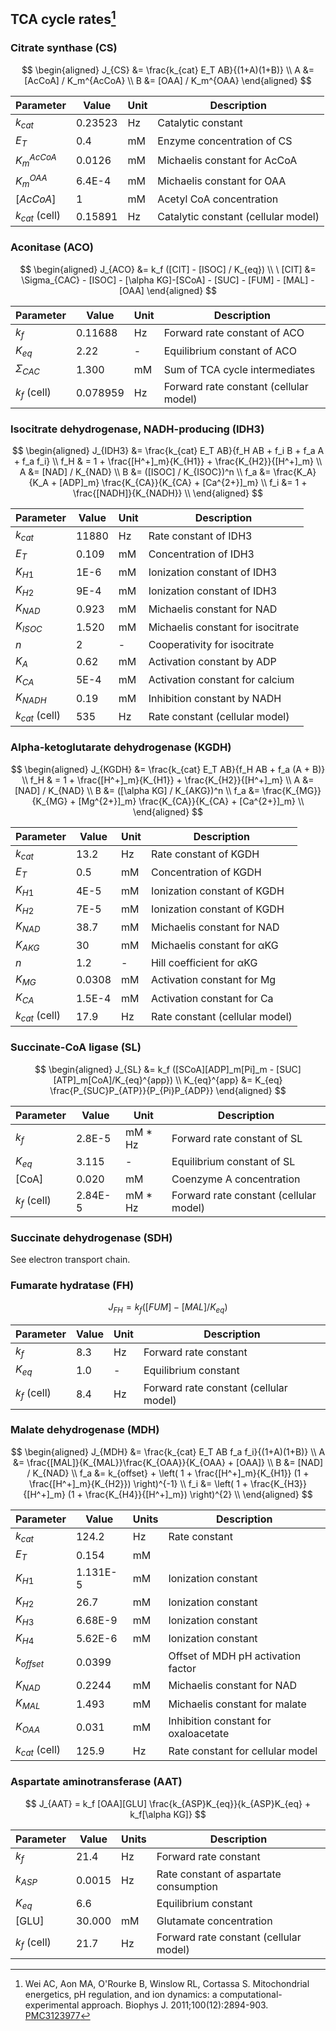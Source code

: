 ## TCA cycle rates[^Wei2011]

### Citrate synthase (CS)


$$
\begin{aligned}
J_{CS} &= \frac{k_{cat} E_T AB}{(1+A)(1+B)}  \\
A &= [AcCoA] / K_m^{AcCoA} \\
B &= [OAA] / K_m^{OAA}
\end{aligned}
$$

| Parameter        | Value   | Unit | Description                         |
| :--------------- | ------- | ---- | ----------------------------------- |
| $k_{cat}$        | 0.23523 | Hz   | Catalytic constant                  |
| $E_T$            | 0.4     | mM   | Enzyme concentration of CS          |
| $K_m^{AcCoA}$    | 0.0126  | mM   | Michaelis constant for AcCoA        |
| $K_m^{OAA}$      | 6.4E-4  | mM   | Michaelis constant for OAA          |
| $[AcCoA]$        | 1       | mM   | Acetyl CoA concentration            |
| $k_{cat}$ (cell) | 0.15891 | Hz   | Catalytic constant (cellular model) |

### Aconitase (ACO)

$$
\begin{aligned}
J_{ACO} &= k_f ([CIT] - [ISOC] / K_{eq})  \\
\ [CIT] &= \Sigma_{CAC} - [ISOC] - [\alpha KG]-[SCoA] - [SUC] - [FUM] - [MAL] - [OAA]
\end{aligned}
$$

| Parameter      | Value    | Unit | Description                            |
| -------------- | -------- | ---- | -------------------------------------- |
| $k_f$          | 0.11688  | Hz   | Forward rate constant of ACO           |
| $K_{eq}$       | 2.22     | -    | Equilibrium constant of ACO            |
| $\Sigma_{CAC}$ | 1.300    | mM   | Sum of TCA cycle intermediates         |
| $k_f$ (cell)   | 0.078959 | Hz   | Forward rate constant (cellular model) |

### Isocitrate dehydrogenase, NADH-producing (IDH3)

$$
\begin{aligned}
J_{IDH3} &= \frac{k_{cat} E_T AB}{f_H AB + f_i B + f_a A + f_a f_i} \\
f_H & = 1 + \frac{[H^+]_m}{K_{H1}} + \frac{K_{H2}}{[H^+]_m}  \\
A &= [NAD] / K_{NAD} \\
B &= ([ISOC] / K_{ISOC})^n  \\
f_a &= \frac{K_A}{K_A + [ADP]_m} \frac{K_{CA}}{K_{CA} + [Ca^{2+}]_m}  \\
f_i &= 1 + \frac{[NADH]}{K_{NADH}}  \\
\end{aligned}
$$

| Parameter        | Value | Unit | Description                       |
| ---------------- | ----- | ---- | --------------------------------- |
| $k_{cat}$        | 11880 | Hz   | Rate constant of IDH3             |
| $E_T$            | 0.109 | mM   | Concentration of IDH3             |
| $K_{H1}$         | 1E-6  | mM   | Ionization constant of IDH3       |
| $K_{H2}$         | 9E-4  | mM   | Ionization constant of IDH3       |
| $K_{NAD}$        | 0.923 | mM   | Michaelis constant for NAD        |
| $K_{ISOC}$       | 1.520 | mM   | Michaelis constant for isocitrate |
| $n$              | 2     | -    | Cooperativity for isocitrate      |
| $K_A$            | 0.62  | mM   | Activation constant by ADP        |
| $K_{CA}$         | 5E-4  | mM   | Activation constant for calcium   |
| $K_{NADH}$       | 0.19  | mM   | Inhibition constant by NADH       |
| $k_{cat}$ (cell) | 535   | Hz   | Rate constant (cellular model)    |

### Alpha-ketoglutarate dehydrogenase (KGDH)

$$
\begin{aligned}
J_{KGDH} &= \frac{k_{cat} E_T AB}{f_H AB + f_a (A + B)} \\
f_H & = 1 + \frac{[H^+]_m}{K_{H1}} + \frac{K_{H2}}{[H^+]_m}  \\
A &= [NAD] / K_{NAD} \\
B &= ([\alpha KG] / K_{AKG})^n  \\
f_a &= \frac{K_{MG}}{K_{MG} + [Mg^{2+}]_m} \frac{K_{CA}}{K_{CA} + [Ca^{2+}]_m}  \\
\end{aligned}
$$

| Parameter        | Value  | Unit | Description                    |
| ---------------- | ------ | ---- | ------------------------------ |
| $k_{cat}$        | 13.2   | Hz   | Rate constant of KGDH          |
| $E_T$            | 0.5    | mM   | Concentration of KGDH          |
| $K_{H1}$         | 4E-5   | mM   | Ionization constant of KGDH    |
| $K_{H2}$         | 7E-5   | mM   | Ionization constant of KGDH    |
| $K_{NAD}$        | 38.7   | mM   | Michaelis constant for NAD     |
| $K_{AKG}$        | 30     | mM   | Michaelis constant for αKG     |
| $n$              | 1.2    | -    | Hill coefficient for αKG       |
| $K_{MG}$         | 0.0308 | mM   | Activation constant for Mg     |
| $K_{CA}$         | 1.5E-4 | mM   | Activation constant for Ca     |
| $k_{cat}$ (cell) | 17.9   | Hz   | Rate constant (cellular model) |

### Succinate-CoA ligase (SL)

$$
\begin{aligned}
J_{SL} &= k_f ([SCoA][ADP]_m[Pi]_m - [SUC][ATP]_m[CoA]/K_{eq}^{app}) \\
K_{eq}^{app} &= K_{eq} \frac{P_{SUC}P_{ATP}}{P_{Pi}P_{ADP}}
\end{aligned}
$$

| Parameter    | Value   | Unit    | Description                            |
| ------------ | ------- | ------- | -------------------------------------- |
| $k_f$        | 2.8E-5  | mM * Hz | Forward rate constant of SL            |
| $K_{eq}$     | 3.115   | -       | Equilibrium constant of SL             |
| [CoA]        | 0.020   | mM      | Coenzyme A concentration               |
| $k_f$ (cell) | 2.84E-5 | mM * Hz | Forward rate constant (cellular model) |

### Succinate dehydrogenase (SDH)

See electron transport chain.

### Fumarate hydratase (FH)

$$
J_{FH} = k_f ([FUM] - [MAL] / K_{eq})
$$

| Parameter    | Value | Unit | Description                            |
| ------------ | ----- | ---- | -------------------------------------- |
| $k_f$        | 8.3   | Hz   | Forward rate constant                  |
| $K_{eq}$     | 1.0   | -    | Equilibrium constant                   |
| $k_f$ (cell) | 8.4   | Hz   | Forward rate constant (cellular model) |

### Malate dehydrogenase (MDH)

$$
\begin{aligned}
J_{MDH} &= \frac{k_{cat} E_T AB f_a f_i}{(1+A)(1+B)}  \\
A &= \frac{[MAL]}{K_{MAL}}\frac{K_{OAA}}{K_{OAA} + [OAA]}  \\
B &= [NAD] / K_{NAD}  \\
f_a &= k_{offset} + \left( 1 + \frac{[H^+]_m}{K_{H1}} (1 + \frac{[H^+]_m}{K_{H2}})    \right)^{-1}  \\
f_i &= \left( 1 + \frac{K_{H3}}{[H^+]_m} (1 + \frac{K_{H4}}{[H^+]_m})    \right)^{2}  \\
\end{aligned}
$$

| Parameter        | Value    | Units | Description                          |
| ---------------- | -------- | ----- | ------------------------------------ |
| $k_{cat}$        | 124.2    | Hz    | Rate constant                        |
| $E_T$            | 0.154    | mM    |                                      |
| $K_{H1}$         | 1.131E-5 | mM    | Ionization constant                  |
| $K_{H2}$         | 26.7     | mM    | Ionization constant                  |
| $K_{H3}$         | 6.68E-9  | mM    | Ionization constant                  |
| $K_{H4}$         | 5.62E-6  | mM    | Ionization constant                  |
| $k_{offset}$     | 0.0399   |       | Offset of MDH pH activation factor   |
| $K_{NAD}$        | 0.2244   | mM    | Michaelis constant for NAD           |
| $K_{MAL}$        | 1.493    | mM    | Michaelis constant for malate        |
| $K_{OAA}$        | 0.031    | mM    | Inhibition constant for oxaloacetate |
| $k_{cat}$ (cell) | 125.9    | Hz    | Rate constant for cellular model     |

### Aspartate aminotransferase (AAT)

$$
J_{AAT} = k_f [OAA][GLU] \frac{k_{ASP}K_{eq}}{k_{ASP}K_{eq} + k_f[\alpha KG]}
$$

| Parameter    | Value  | Units | Description                            |
| ------------ | ------ | ----- | -------------------------------------- |
| $k_f$        | 21.4   | Hz    | Forward rate constant                  |
| $k_{ASP}$    | 0.0015 | Hz    | Rate constant of aspartate consumption |
| $K_{eq}$     | 6.6    |       | Equilibrium constant                   |
| [GLU]        | 30.000 | mM    | Glutamate concentration                |
| $k_f$ (cell) | 21.7   | Hz    | Forward rate constant (cellular model) |

[^Wei2011]: Wei AC, Aon MA, O'Rourke B, Winslow RL, Cortassa S. Mitochondrial energetics, pH regulation, and ion dynamics: a computational-experimental approach. Biophys J. 2011;100(12):2894-903. [PMC3123977](https://www.ncbi.nlm.nih.gov/pmc/articles/PMC3123977/)
